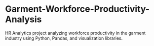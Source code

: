 # Garment-Workforce-Productivity-Analysis
HR Analytics project analyzing workforce productivity in the garment industry using Python, Pandas, and visualization libraries.
